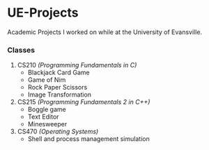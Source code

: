 # UE-Projects  
Academic Projects I worked on while at the University of Evansville.  

### Classes   
1. CS210 *(Programming Fundamentals in C)*
    - Blackjack Card Game
    - Game of Nim
    - Rock Paper Scissors
    - Image Transformation
2. CS215 *(Programming Fundamentals 2 in C++)*
    - Boggle game
    - Text Editor
    - Minesweeper
3. CS470 *(Operating Systems)*
    - Shell and process management simulation
